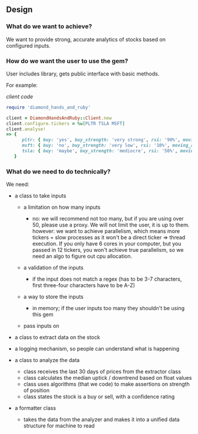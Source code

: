 ## Design

### What do we want to achieve?

We want to provide strong, accurate analytics of stocks based on configured inputs.

### How do we want the user to use the gem?

User includes library, gets public interface with basic methods.

For example:

_client code_
```ruby
require 'diamond_hands_and_ruby'

client = DiamondHandsAndRuby::Client.new
client.configure.tickers = %w[PLTR TSLA MSFT]
client.analyse!
=> { 
      pltr: { buy: 'yes', buy_strength: 'very strong', rsi: '90%', moving_average: '100' },
      msft: { buy: 'no', buy_strength: 'very low', rsi: '10%', moving_average: '90' },
      tsla: { buy: 'maybe', buy_strength: 'mediocre', rsi: '50%', moving_average: '10' }
   }
```

### What do we need to do technically?

We need:
  - a class to take inputs
    - a limitation on how many inputs
      - no: we will recommend not too many, but if you are using over 50, please use a proxy. We will not limit the user, it is up to them.
        however: we want to achieve parallelism, which means more tickers = slow processes as it won't be a direct ticker => thread execution. If you only have 6 cores in your computer, but you passed in 12 tickers, you won't achieve true parallelism, so we need an algo to figure out cpu allocation.

    - a validation of the inputs
      - if the input does not match a regex (has to be 3-7 characters, first three-four characters have to be A-Z)

    - a way to store the inputs
      - in memory; if the user inputs too many they shouldn't be using this gem

    - pass inputs on

  - a class to extract data on the stock

  - a logging mechanism, so people can understand what is happening

  - a class to analyze the data
    - class receives the last 30 days of prices from the extractor class
    - class calculates the median uptick / downtrend based on float values
    - class uses algorithms (that we code) to make assertions on strength of position
    - class states the stock is a buy or sell, with a confidence rating

  - a formatter class
    - takes the data from the analyzer and makes it into a unified data structure for machine to read
